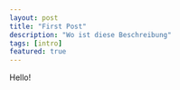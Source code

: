```yaml
---
layout: post
title: "First Post"
description: "Wo ist diese Beschreibung"
tags: [intro]
featured: true
---
```


Hello!
